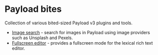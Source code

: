 # Payload bites

Collection of various bited-sized Payload v3 plugins and tools.

- [Image search](packages/image-search/) - search for images in Payload using image providers such as Unsplash and Pexels.
- [Fullscreen editor](packages/fullscreen-editor/) - provides a fullscreen mode for the lexical rich text editor.
